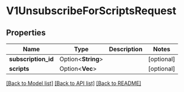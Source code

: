 # V1UnsubscribeForScriptsRequest

## Properties

| Name                | Type                    | Description | Notes      |
| ------------------- | ----------------------- | ----------- | ---------- |
| **subscription_id** | Option<**String**>      |             | [optional] |
| **scripts**         | Option<**Vec<String>**> |             | [optional] |

[[Back to Model list]](../README.md#documentation-for-models) [[Back to API list]](../README.md#documentation-for-api-endpoints) [[Back to README]](../README.md)
